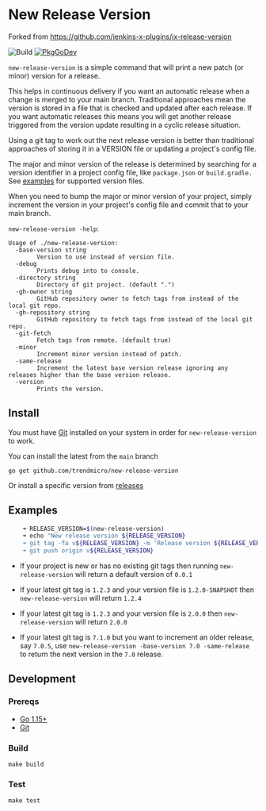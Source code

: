 # New Release Version

Forked from <https://github.com/jenkins-x-plugins/jx-release-version>

![Build](https://github.com/trendmicro/new-release-version/workflows/Build/badge.svg)
[![PkgGoDev](https://pkg.go.dev/badge/github.com/trendmicro/new-release-version/)](https://pkg.go.dev/github.com/trendmicro/new-release-version/)

`new-release-version` is a simple command that will print a new patch (or minor) version for a release.

This helps in continuous delivery if you want an automatic release when a change is merged to your main branch.  Traditional approaches mean the version is stored in a file that is checked and updated after each release.  If you want automatic releases this means you will get another release triggered from the version update resulting in a cyclic release situation.  

Using a git tag to work out the next release version is better than traditional approaches of storing it in a VERSION file or updating a project's config file.

The major and minor version of the release is determined by searching for a version identifier in a project config file, like `package.json` or `build.gradle.` See [examples](examples) for supported version files.

When you need to bump the major or minor version of your project, simply increment the version in your project's config file and commit that to your main branch.

`new-release-version -help`:

```
Usage of ./new-release-version:
  -base-version string
        Version to use instead of version file.
  -debug
        Prints debug into to console.
  -directory string
        Directory of git project. (default ".")
  -gh-owner string
        GitHub repository owner to fetch tags from instead of the local git repo.
  -gh-repository string
        GitHub repository to fetch tags from instead of the local git repo.
  -git-fetch
        Fetch tags from remote. (default true)
  -minor
        Increment minor version instead of patch.
  -same-release
        Increment the latest base version release ignoring any releases higher than the base version release.
  -version
        Prints the version.
```

## Install

You must have [Git](https://git-scm.com/) installed on your system in order for `new-release-version` to work.

You can install the latest from the `main` branch

    go get github.com/trendmicro/new-release-version

Or install a specific version from [releases](https://github.com/trendmicro/new-release-version/releases/)

## Examples

```sh
    ➜ RELEASE_VERSION=$(new-release-version)
    ➜ echo "New release version ${RELEASE_VERSION}
    ➜ git tag -fa v${RELEASE_VERSION} -m 'Release version ${RELEASE_VERSION}'
    ➜ git push origin v${RELEASE_VERSION}
```

- If your project is new or has no existing git tags then running `new-release-version` will return a default version of `0.0.1`

- If your latest git tag is `1.2.3` and your version file is `1.2.0-SNAPSHOT` then `new-release-version` will return `1.2.4`

- If your latest git tag is `1.2.3` and your version file is `2.0.0` then `new-release-version` will return `2.0.0`

- If your latest git tag is `7.1.0` but you want to increment an older release, say `7.0.5`, use `new-release-version -base-version 7.0 -same-release` to return the next version in the `7.0` release.

## Development

### Prereqs

- [Go 1.15+](https://go.dev/)
- [Git](https://git-scm.com/)

### Build

    make build

### Test

    make test
